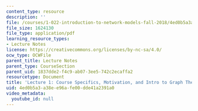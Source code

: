 ```yaml
---
content_type: resource
description: ''
file: /courses/1-022-introduction-to-network-models-fall-2018/4ed0b5a3a38ee96afe00dde41a2391a0_MIT1_022F18_lec1.pdf
file_size: 1624130
file_type: application/pdf
learning_resource_types:
- Lecture Notes
license: https://creativecommons.org/licenses/by-nc-sa/4.0/
ocw_type: OCWFile
parent_title: Lecture Notes
parent_type: CourseSection
parent_uid: 1837dde2-f4c9-ab07-3ee5-742c2ecaffa2
resourcetype: Document
title: 'Lecture 1: Course Specifics, Motivation, and Intro to Graph Theory'
uid: 4ed0b5a3-a38e-e96a-fe00-dde41a2391a0
video_metadata:
  youtube_id: null
---
```

